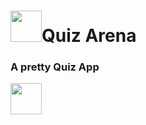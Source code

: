 <h1 align="left"><img src="https://miro.medium.com/v2/resize:fit:1280/0*dy4moFCDSQXWaMF6.gif" width="50"><b>Quiz Arena</b></h1>
<h3 align="left">A pretty Quiz App</h3>
<img src="https://jitter.video/54441641-f62d-4826-a7e2-213d25db696f" width="50">
